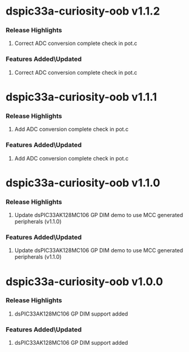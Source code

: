 # dspic33a-curiosity-oob v1.1.2
### Release Highlights
1. Correct ADC conversion complete check in pot.c

### Features Added\Updated
1. Correct ADC conversion complete check in pot.c

# dspic33a-curiosity-oob v1.1.1
### Release Highlights
1. Add ADC conversion complete check in pot.c

### Features Added\Updated
1. Add ADC conversion complete check in pot.c

# dspic33a-curiosity-oob v1.1.0
### Release Highlights
1. Update dsPIC33AK128MC106 GP DIM demo to use MCC generated peripherals (v1.1.0)

### Features Added\Updated
1. Update dsPIC33AK128MC106 GP DIM demo to use MCC generated peripherals (v1.1.0)

# dspic33a-curiosity-oob v1.0.0
### Release Highlights
1. dsPIC33AK128MC106 GP DIM support added


### Features Added\Updated
1. dsPIC33AK128MC106 GP DIM support added


